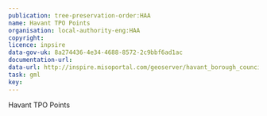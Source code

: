 ```yaml
---
publication: tree-preservation-order:HAA
name: Havant TPO Points
organisation: local-authority-eng:HAA
copyright: 
licence: inpsire
data-gov-uk: 8a274436-4e34-4688-8572-2c9bbf6ad1ac
documentation-url: 
data-url: http://inspire.misoportal.com/geoserver/havant_borough_council_havant_tpo/wfs?service=wfs&version=2.0.0&request=GetFeature&typename=havant_borough_council_havant_tpo:havant_borough_council_havant_tpo&outputFormat=GML2
task: gml
key: 
---
```


Havant TPO Points
